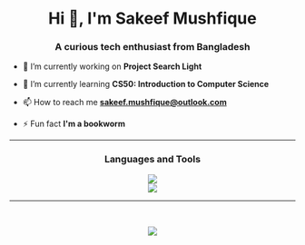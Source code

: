 
<h1 align="center">Hi 👋, I'm Sakeef Mushfique</h1>
<h3 align="center">A curious tech enthusiast from Bangladesh</h3>


- 🔭 I’m currently working on **Project Search Light**

- 🌱 I’m currently learning **CS50: Introduction to Computer Science**

<!-- - 💬 Ask me about **Python, Flask, DSA** -->

- 📫 How to reach me **sakeef.mushfique@outlook.com**

- ⚡ Fun fact **I'm a bookworm**

<hr>

<h3 align="center">Languages and Tools</h3>
<p align="center">
<img src="https://skillicons.dev/icons?i=linux,debian,bash,git,vim,sublime,vscodium,pycharm,notion"/>
<br>
    <img src="https://skillicons.dev/icons?i=cpp,python,flask,html,css" />
</p>
<hr><br>

<p align="center">
<img src="https://github-readme-streak-stats.herokuapp.com?user=sakmus&theme=monokai&date_format=j%20M%5B%20Y%5D&mode=weekly"/>
<br>
<!-- <img src="https://github-readme-stats.vercel.app/api?username=sakmus&show_icons=true&theme=monokai&hide=prs,contribs" /> -->
</p>
